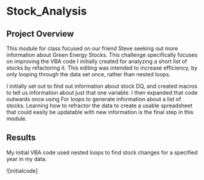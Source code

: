 # Stock_Analysis

## Project Overview 

This module for class focused on our friend Steve seeking out more information about Green Energy Stocks.  This challenge specifically focuses on improving the VBA code I initially created for analyzing a short list of stocks by refactoring it.  This editing was intended to increase efficiency, by only looping through the data set once, rather than nested loops.  

I initially set out to find out information about stock DQ, and created macros to tell us information about just that one variable.  I then expanded that code outwards once using For loops to generate information about a list of stocks.  Learning how to refractor the data to create a usable spreadsheet that could easily be updatable with new information is the final step in this module.

## Results
My initial VBA code used nested loops to find stock changes for a specified year in my data. 

![initialcode]
